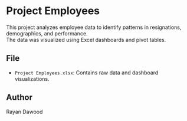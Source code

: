 # Project Employees

This project analyzes employee data to identify patterns in resignations, demographics, and performance.  
The data was visualized using Excel dashboards and pivot tables.

## File
- `Project Employees.xlsx`: Contains raw data and dashboard visualizations.

## Author
Rayan Dawood
